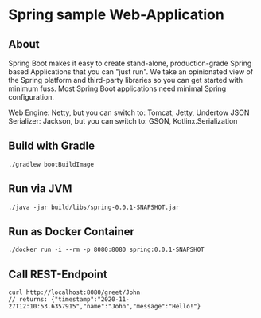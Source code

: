 # Spring sample Web-Application

## About
Spring Boot makes it easy to create stand-alone, production-grade Spring based Applications that you can "just run". We take an opinionated view of the Spring platform and third-party libraries so you can get started with minimum fuss. Most Spring Boot applications need minimal Spring configuration.

Web Engine: Netty, but you can switch to: Tomcat, Jetty, Undertow
JSON Serializer: Jackson, but you can switch to: GSON, Kotlinx.Serialization

## Build with Gradle
```
./gradlew bootBuildImage
```
## Run via JVM
```
./java -jar build/libs/spring-0.0.1-SNAPSHOT.jar
```

## Run as Docker Container
```
./docker run -i --rm -p 8080:8080 spring:0.0.1-SNAPSHOT
```

## Call REST-Endpoint
```
curl http://localhost:8080/greet/John
// returns: {"timestamp":"2020-11-27T12:10:53.6357915","name":"John","message":"Hello!"}
```